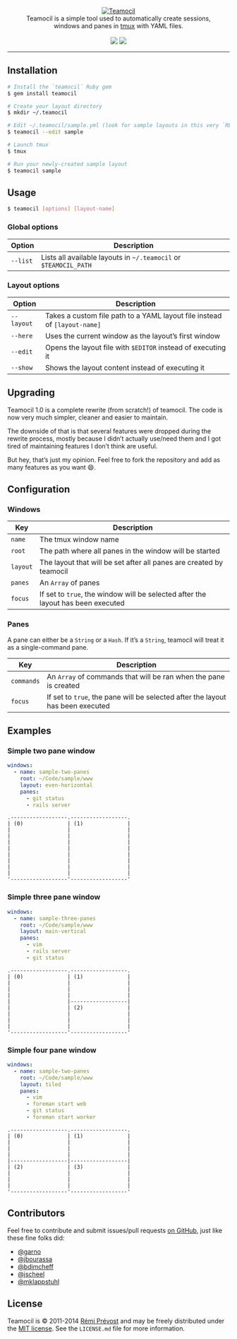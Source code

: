 <p align="center">
  <a href="https://github.com/remiprev/teamocil">
    <img src="http://i.imgur.com/NX2eV2X.png" alt="Teamocil" />
  </a>
  <br />
  Teamocil is a simple tool used to automatically create sessions,<br /> windows and panes in <a href="http://tmux.sourceforge.net">tmux</a> with YAML files.
  <br /><br />
  <a href="https://rubygems.org/gems/teamocil"><img src="http://img.shields.io/gem/v/teamocil.svg" /></a>
  <a href="https://travis-ci.org/remiprev/teamocil"><img src="http://img.shields.io/travis/remiprev/teamocil.svg" /></a>
</p>

---

## Installation

```bash
# Install the `teamocil` Ruby gem
$ gem install teamocil

# Create your layout directory
$ mkdir ~/.teamocil

# Edit ~/.teamocil/sample.yml (look for sample layouts in this very `README.md`)
$ teamocil --edit sample

# Launch tmux
$ tmux

# Run your newly-created sample layout
$ teamocil sample
```

## Usage

```bash
$ teamocil [options] [layout-name]
```

### Global options

| Option      | Description
|-------------|----------------------------
| `--list`    | Lists all available layouts in `~/.teamocil` or `$TEAMOCIL_PATH`

### Layout options

| Option      | Description
|-------------|----------------------------
| `--layout`  | Takes a custom file path to a YAML layout file instead of `[layout-name]`
| `--here`    | Uses the current window as the layout’s first window
| `--edit`    | Opens the layout file with `$EDITOR` instead of executing it
| `--show`    | Shows the layout content instead of executing it

## Upgrading

Teamocil 1.0 is a complete rewrite (from scratch!) of teamocil. The code is now
very much simpler, cleaner and easier to maintain.

The downside of that is that several features were dropped during the rewrite
process, mostly because I didn’t actually use/need them and I got tired of
maintaining features I don’t think are useful.

But hey, that’s just my opinion. Feel free to fork the repository and add as
many features as you want :smile:.

## Configuration

### Windows

| Key      | Description
|----------|----------------------------
| `name`   | The tmux window name
| `root`   | The path where all panes in the window will be started
| `layout` | The layout that will be set after all panes are created by teamocil
| `panes`  | An `Array` of panes
| `focus`  | If set to `true`, the window will be selected after the layout has been executed

### Panes

A pane can either be a `String` or a `Hash`. If it’s a `String`, teamocil will
treat it as a single-command pane.

| Key        | Description
|------------|----------------------------
| `commands` | An `Array` of commands that will be ran when the pane is created
| `focus`    | If set to `true`, the pane will be selected after the layout has been executed

## Examples

### Simple two pane window

```yaml
windows:
  - name: sample-two-panes
    root: ~/Code/sample/www
    layout: even-horizontal
    panes:
      - git status
      - rails server
```

```
.------------------.------------------.
| (0)              | (1)              |
|                  |                  |
|                  |                  |
|                  |                  |
|                  |                  |
|                  |                  |
|                  |                  |
|                  |                  |
|                  |                  |
'------------------'------------------'
```

### Simple three pane window

```yaml
windows:
  - name: sample-three-panes
    root: ~/Code/sample/www
    layout: main-vertical
    panes:
      - vim
      - rails server
      - git status
```

```
.------------------.------------------.
| (0)              | (1)              |
|                  |                  |
|                  |                  |
|                  |                  |
|                  |------------------|
|                  | (2)              |
|                  |                  |
|                  |                  |
|                  |                  |
'------------------'------------------'
```

### Simple four pane window

```yaml
windows:
  - name: sample-two-panes
    root: ~/Code/sample/www
    layout: tiled
    panes:
      - vim
      - foreman start web
      - git status
      - foreman start worker
```

```
.------------------.------------------.
| (0)              | (1)              |
|                  |                  |
|                  |                  |
|                  |                  |
|------------------|------------------|
| (2)              | (3)              |
|                  |                  |
|                  |                  |
|                  |                  |
'------------------'------------------'
```

## Contributors

Feel free to contribute and submit issues/pull requests
[on GitHub](https://github.com/remiprev/teamocil/issues), just like these fine
folks did:

* [@garno](https://github.com/garno)
* [@jbourassa](https://github.com/jbourassa)
* [@bdimcheff](https://github.com/bdimcheff)
* [@jscheel](https://github.com/jscheel)
* [@mklappstuhl](https://github.com/mklappstuhl)

## License

Teamocil is © 2011-2014 [Rémi Prévost](http://exomel.com) and may be freely
distributed under the [MIT license](https://github.com/remiprev/teamocil/blob/master/LICENSE.md).
See the `LICENSE.md` file for more information.
